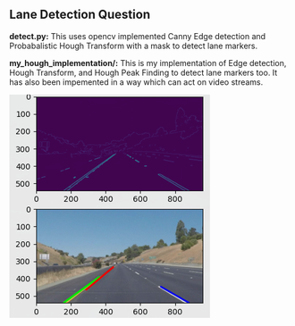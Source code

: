 ## Lane Detection Question

**detect.py:** This uses opencv implemented Canny Edge detection and Probabalistic Hough Transform with a mask to detect lane markers.  

**my_hough_implementation/:** This is my implementation of Edge detection, Hough Transform, and Hough Peak Finding to detect lane markers too. It has also been impemented in a way which can act on video streams.  


![Sample Output](example.png)
